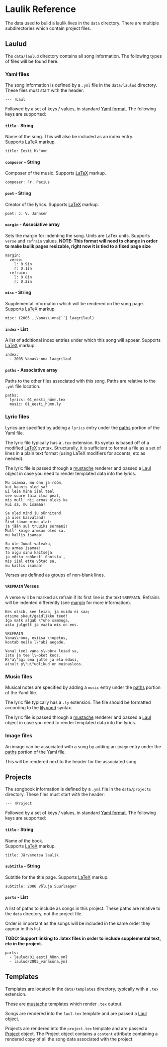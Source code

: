 [yaml]: https://en.wikipedia.org/wiki/YAML
[latex]: https://www.latex-project.org/help/documentation/usrguide.pdf
[lilypond]: http://lilypond.org/doc/v2.19/Documentation/notation/index
[mustache]: https://mustache.github.io/mustache.5.html
[model-laul]: src/common/models.py
[model-project]: src/common/models.py

# Laulik Reference

The data used to build a laulik lives in the `data` directory. There are multiple subdirectories which contain project files.

## Laulud

The `data/laulud` directory contains all song information.  The following types of files will be found here:

### Yaml files

The song information is defined by a `.yml` file in the `data/laulud` directory.  These files must start with the header:

```
--- !Laul
```

Followed by a set of keys / values, in standard [Yaml format][yaml].
The following keys are supported:

#### `title` - String
Name of the song.  This will also be included as an index entry.  
Supports [LaTeX][latex] markup.
```
title: Eesti h\"umn
```

#### `composer` - String
Composer of the music.
Supports [LaTeX][latex] markup.
```
composer: Fr. Pacius
```

#### `poet` - String
Creator of the lyrics.
Supports [LaTeX][latex] markup.
```
poet: J. V. Jannsen
```

<a name="yaml-margin"></a>
#### `margin` - Associative array
Sets the margin for indenting the song.
Units are LaTex units.  Supports `verse` and `refrain` values.
**NOTE: This format will need to change in order to make laulik pages resizable, right now it is tied to a fixed page size**
```
margin:
  verse:
    l: 0.9in
    r: 0.1in
  refrain:
    l: 0.8in
    r: 0.2in
```

#### `misc` - String
Supplemental information which will be rendered on the song page.
Supports [LaTeX][latex] markup.
```
misc: (2005 ,,Vanas\~ona{``} laagrilaul)
```

#### `index` - List
A list of additional index entries under which this song will appear.
Supports [LaTeX][latex] markup.
```
index:
  - 2005 Vanas\~ona laagrilaul
```

<a name="yaml-paths"></a>
#### `paths` - Associative array
Paths to the other files associated with this song.
Paths are relative to the `.yml` file location.

```
paths:
  lyrics: 01_eesti_hümn.tex
  music: 01_eesti_hümn.ly
```

### Lyric files

Lyrics are specified by adding a `lyrics` entry under the [paths](#yaml-paths) portion of the Yaml file.

The lyric file typically has a `.tex` extension.  Its syntax is based off of a modified [LaTeX][latex] syntax.  Structurally, it is sufficient to format a file as a set of lines in a plain text format (using LaTeX modifiers for accents, etc as needed).

The lyric file is passed through a [mustache][mustache] renderer and passed a [Laul][model-laul] object in case you need to render templated data into the lyrics.

```
Mu isamaa, mu õnn ja rõõm,
kui kaunis oled sa!
Ei leia mina iial teal
see suure laia ilma peal,
mis mull' nii armas oleks ka
kui sa, mu isamaa!

Sa oled mind ju sünnitand
ja üles kasvatand!
Sind tänan mina alati
ja jään sul truuiks surmani!
Mull' kõige armsam oled sa.
mu kallis isamaa!

Su üle Jumal valvaku,
mu armas isamaa!
Ta olgu sinu kaitseja
ja võtku rohkest' õnnista',
mis iial ette võtad sa,
mu kallis isamaa!
```

Verses are defined as groups of non-blank lines.

#### `%REFRAIN` Verses

A verse will be marked as refrain if its first line is the text `%REFRAIN`. Refrains will be indented differently (see [margin](#yaml-margin) for more information).

```
Kes otsib, see leiab, ja muidu ei saa;
otsime skaut/gaidlikku teed!
Iga matk algab \"uhe sammuga,
astu julgelt ja vaata mis on ees.

%REFRAIN
Vanas\~ona, esiisa \~opetus,
kostab meile l\"abi aegade.

Vanal teel vana s\~obra leiad sa,
istu ja tee l\~oket koos.
R\"a\"agi oma jutte ja ela edasi,
ainult p\"u\"udlikud on muinasloos.
```

### Music files

Musical notes are specified by adding a `music` entry under the [paths](#yaml-paths) portion of the Yaml file.

The lyric file typically has a `.ly` extension.  The file should be formatted according to the [lilypond][lilypond] syntax.

The lyric file is passed through a [mustache][mustache] renderer and passed a [Laul][model-laul] object in case you need to render templated data into the lyrics.

### Image files

An image can be associated with a song by adding an `image` entry under the [paths](#yaml-paths) portion of the Yaml file.

This will be rendered next to the header for the associated song.

## Projects

The songbook information is defined by a `.yml` file in the `data/projects` directory.  These files must start with the header:

```
--- !Project
```

Followed by a set of keys / values, in standard
[Yaml format][yaml].
The following keys are supported:

#### `title` - String
Name of the book.  
Supports [LaTeX][latex] markup.
```
title: Järvemetsa laulik
```

#### `subtitle` - String
Subtitle for the title page.
Supports [LaTeX][latex] markup.
```
subtitle: 2006 Võluja Suurlaager
```

#### `parts` - List
A list of paths to include as songs in this project. These paths are relative to the `data` directory, not the project file.

Order is important as the songs will be included in the same order they appear in this list.

**TODO: Support linking to .latex files in order to include supplemental text, etc in the project.**

```
parts:
  - laulud/01_eesti_hümn.yml
  - laulud/2005_vanasõna.yml
```

## Templates
Templates are located in the `data/templates` directory, typically with a `.tex` extension.

These are [mustache][mustache] templates which render `.tex` output.

Songs are rendered into the `laul.tex` template and are passed a [Laul][model-laul] object.

Projects are rendered into the `project.tex` template and are passed a [Project][model-project] object.  The Project object contains a `content` attribute containing a rendered copy of all the song data associated with the project.
